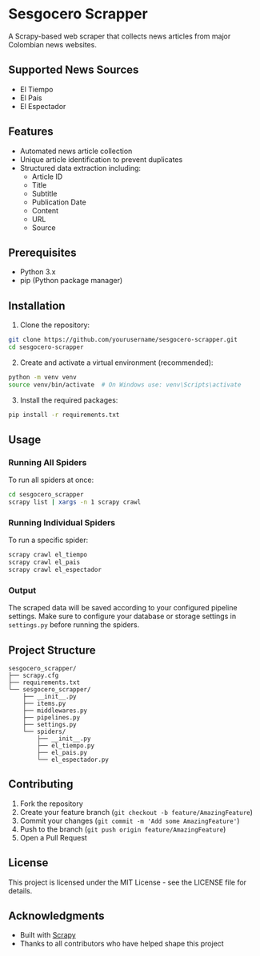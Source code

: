 # Sesgocero Scrapper

A Scrapy-based web scraper that collects news articles from major Colombian news websites.

## Supported News Sources

- El Tiempo
- El País
- El Espectador

## Features

- Automated news article collection
- Unique article identification to prevent duplicates
- Structured data extraction including:
  - Article ID
  - Title
  - Subtitle
  - Publication Date
  - Content
  - URL
  - Source

## Prerequisites

- Python 3.x
- pip (Python package manager)

## Installation

1. Clone the repository:
```bash
git clone https://github.com/yourusername/sesgocero-scrapper.git
cd sesgocero-scrapper
```

2. Create and activate a virtual environment (recommended):
```bash
python -m venv venv
source venv/bin/activate  # On Windows use: venv\Scripts\activate
```

3. Install the required packages:
```bash
pip install -r requirements.txt
```

## Usage

### Running All Spiders

To run all spiders at once:
```bash
cd sesgocero_scrapper
scrapy list | xargs -n 1 scrapy crawl
```

### Running Individual Spiders

To run a specific spider:
```bash
scrapy crawl el_tiempo
scrapy crawl el_pais
scrapy crawl el_espectador
```

### Output

The scraped data will be saved according to your configured pipeline settings. Make sure to configure your database or storage settings in `settings.py` before running the spiders.

## Project Structure

```
sesgocero_scrapper/
├── scrapy.cfg
├── requirements.txt
└── sesgocero_scrapper/
    ├── __init__.py
    ├── items.py
    ├── middlewares.py
    ├── pipelines.py
    ├── settings.py
    └── spiders/
        ├── __init__.py
        ├── el_tiempo.py
        ├── el_pais.py
        └── el_espectador.py
```

## Contributing

1. Fork the repository
2. Create your feature branch (`git checkout -b feature/AmazingFeature`)
3. Commit your changes (`git commit -m 'Add some AmazingFeature'`)
4. Push to the branch (`git push origin feature/AmazingFeature`)
5. Open a Pull Request

## License

This project is licensed under the MIT License - see the LICENSE file for details.

## Acknowledgments

- Built with [Scrapy](https://scrapy.org/)
- Thanks to all contributors who have helped shape this project 